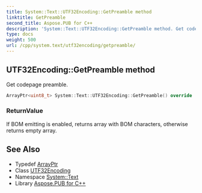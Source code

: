 ```yaml
---
title: System::Text::UTF32Encoding::GetPreamble method
linktitle: GetPreamble
second_title: Aspose.PUB for C++
description: 'System::Text::UTF32Encoding::GetPreamble method. Get codepage preamble in C++.'
type: docs
weight: 500
url: /cpp/system.text/utf32encoding/getpreamble/
---
```

## UTF32Encoding::GetPreamble method


Get codepage preamble.

```cpp
ArrayPtr<uint8_t> System::Text::UTF32Encoding::GetPreamble() override
```


### ReturnValue

If BOM emitting is enabled, returns array with BOM characters, otherwise returns empty array.

## See Also

* Typedef [ArrayPtr](../../../system/arrayptr/)
* Class [UTF32Encoding](../)
* Namespace [System::Text](../../)
* Library [Aspose.PUB for C++](../../../)
